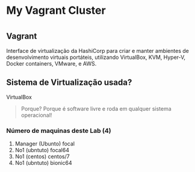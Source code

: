 # My Vagrant Cluster
# 
## Vagrant
Interface de virtualização da HashiCorp para criar e manter ambientes de desenvolvimento virtuais portáteis, utilizando VirtualBox, KVM, Hyper-V, Docker containers, VMware, e AWS.

## Sistema de Virtualização usada?
VirtualBox
> Porque? Porque é software livre e roda em qualquer sistema operacional! 

### Número de maquinas deste Lab (4)
1. Manager (Ubunto) focal
2. No1 (ubntuto) focal64
2. No1 (centos) centos/7
2. No1 (ubntuto) bionic64

